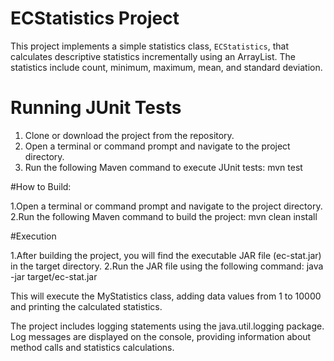 # ECStatistics Project

This project implements a simple statistics class, `ECStatistics`, that calculates descriptive statistics incrementally using an ArrayList. The statistics include count, minimum, maximum, mean, and standard deviation.

# Running JUnit Tests
1. Clone or download the project from the repository.
2. Open a terminal or command prompt and navigate to the project directory.
3. Run the following Maven command to execute JUnit tests: mvn test

#How to Build:

1.Open a terminal or command prompt and navigate to the project directory.
2.Run the following Maven command to build the project: mvn clean install

#Execution

1.After building the project, you will find the executable JAR file (ec-stat.jar) in the target directory.
2.Run the JAR file using the following command: java -jar target/ec-stat.jar

This will execute the MyStatistics class, adding data values from 1 to 10000 and printing the calculated statistics.

The project includes logging statements using the java.util.logging package. Log messages are displayed on the console, providing information about method calls and statistics calculations.




